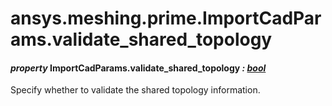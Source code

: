 # ansys.meshing.prime.ImportCadParams.validate_shared_topology

<a id="ansys.meshing.prime.ImportCadParams.validate_shared_topology"></a>

#### *property* ImportCadParams.validate_shared_topology *: [bool](https://docs.python.org/3.11/library/functions.html#bool)*

Specify whether to validate the shared topology information.

<!-- !! processed by numpydoc !! -->
